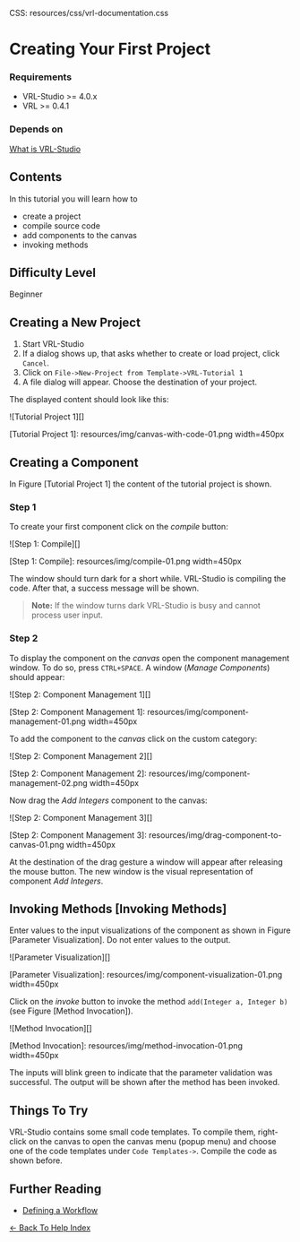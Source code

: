 CSS:	resources/css/vrl-documentation.css

<!--VMM-INDEX=2-->

# Creating Your First Project #

### Requirements ###

- VRL-Studio >= 4.0.x
- VRL >= 0.4.1

### Depends on ###

[What is VRL-Studio](what-is-vrl-studio.html)

## Contents ##

In this tutorial you will learn how to

- create a project
- compile source code
- add components to the canvas
- invoking methods

## Difficulty Level ##

Beginner

## Creating a New Project ##

1. Start VRL-Studio
2. If a dialog shows up, that asks whether to create or load project, click `Cancel`.
3. Click on `File->New-Project from Template->VRL-Tutorial 1`
4. A file dialog will appear. Choose the destination of your project.

The displayed content should look like this:

![Tutorial Project 1][]

[Tutorial Project 1]: resources/img/canvas-with-code-01.png width=450px


## Creating a Component ##

In Figure [Tutorial Project 1] the content of the tutorial project is shown. <!--For an overview of the user interface of VRL-Studio see **${USER_INTERFACE}**.-->

### Step 1 ###

To create your first component click on the *compile* button: 

![Step 1: Compile][]

[Step 1: Compile]: resources/img/compile-01.png width=450px

The window should turn dark for a short while. VRL-Studio is compiling the code. After that, a success message will be shown.

> **Note:** If the window turns dark VRL-Studio is busy and cannot process user input. 
 
### Step 2 ###

To display the component on the *canvas* open the component management window. To do so, press `CTRL+SPACE`.  A window (*Manage Components*) should appear:

![Step 2: Component Management 1][]

[Step 2: Component Management 1]: resources/img/component-management-01.png width=450px

To add the component to the *canvas* click on the custom category:

![Step 2: Component Management 2][]

[Step 2: Component Management 2]: resources/img/component-management-02.png width=450px

Now drag the *Add Integers* component to the canvas:

![Step 2: Component Management 3][]

[Step 2: Component Management 3]: resources/img/drag-component-to-canvas-01.png width=450px

At the destination of the drag gesture a window will appear after releasing the mouse button. The new window is the visual representation of component *Add Integers*.

<!--## Understanding the Visualization ##

If you are not interested in programming with VRL-Studio, skip this section and continue with [Invoking Methods].

First, recall the source code:
	
	@ComponentInfo(name="Add Integers", category="Custom")
	class AddIntegers implements Serializable {

    	private static final long serialVersionUID=1;

    	public Integer add(Integer a, Integer b){
        	return a+b;
    	}
	}

The first line `@ComponentInfo(name="Add Integers", category="Custom")` defines the component. Each component has at least a name and a category and optionally a component description. In the *Component Management Window*  each component is identified by its category and name. Component descriptions are accessible via *tooltips*.

After the component info the component class is defined. A component that shall be visualized must implement the `Serializable` interface and define a `serialVersionUID`.

It contains one method `add()` that takes two integer values `a` and `b` and returns the result of `a+b`.-->

## Invoking Methods [Invoking Methods] ##

Enter values to the input visualizations of the component as shown in Figure [Parameter Visualization]. Do not enter values to the output.

![Parameter Visualization][]

[Parameter Visualization]: resources/img/component-visualization-01.png width=450px

Click on the *invoke* button to invoke the method `add(Integer a, Integer b)` (see Figure [Method Invocation]).

![Method Invocation][]

[Method Invocation]: resources/img/method-invocation-01.png width=450px

The inputs will blink green to indicate that the parameter validation was successful. The output will be shown after the method has been invoked.

## Things To Try ##

VRL-Studio contains some small code templates. To compile them, right-click on the canvas to open the canvas menu (popup menu) and choose one of the code templates under `Code Templates->`. Compile the code as shown before.

## Further Reading ##

- [Defining a Workflow](defining-a-workflow.html)


[<- Back To Help Index](index.html)